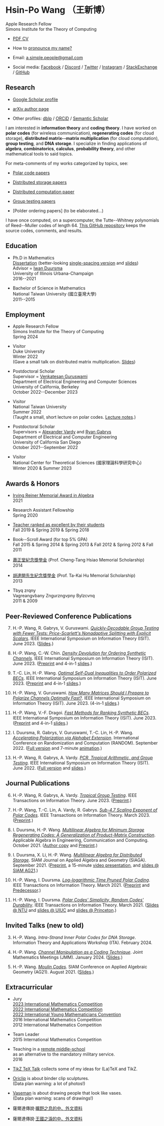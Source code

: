 
# Hsin-Po Wang （王新博）

Apple Research Fellow  
Simons Institute for the Theory of Computing

* [PDF CV](/cv/cv%20Hsin-Po%20WANG.pdf)

* How to [pronounce my name?](/pronounce)

* Email: <a.simple.people@gmail.com>

* Social media:
  [Facebook](https://www.facebook.com/xymbol.1/) /
  [Discord](https://discord.com/channels/@me/527393219441590273) /
  [Twitter](https://twitter.com/Xymbol_1) /
  [Instagram](https://www.instagram.com/xymbol.1/) /
  [StackExchange](https://tex.stackexchange.com/users/51022/symbol-1?tab=profile) /
  [GitHub](https://github.com/Symbol1)

## Research

* [Google Scholar profile](https://scholar.google.com/citations?user=tJ8-ChgAAAAJ)

* [arXiv author page](https://arxiv.org/a/wang_h_8.html)

* Other profiles:
  [dblp](https://dblp.org/pid/75/329-1.html) /
  [ORCiD](https://orcid.org/0000-0003-2574-1510) /
  [Semantic Scholar](https://www.semanticscholar.org/author/Hsin-Po-Wang/3003115)


I am interested in
**information theory** and
**coding theory**.
I have worked on
**polar codes** (for wireless communication), 
**regenerating codes** (for cloud storage),
**distributed matrix--matrix multiplication** (for cloud computation),
**group testing**, and
**DNA storage**.
I specialize in finding applications of
**algebra**,
**combinatorics**,
**calculus**,
**probability theory**,
and other mathematical tools to said topics.

For meta-comments of my works categorized by topics, see:

* [Polar code papers](/paper/polar)

* [Distributed storage papers](/paper/storage)

* [Distributed computation paper](/paper/compute)

* [Group testing papers](/paper/grouptest)

* [Polder ordering papers] (to be elaborated...)

I have once computed, on a supercomputer,
the Tutte--Whitney polynomials of Reed--Muller codes of length 64.
[This GitHub repository](https://github.com/Symbol1/BlueWaters-RM64)
keeps the source codes, comments, and results.

## Education

* Ph.D in Mathematics  
  [Dissertation](https://www.ideals.illinois.edu/items/120952)
  (better-looking
   [single-spacing version](https://arxiv.org/abs/2107.06420) and
   [slides](https://github.com/Symbol1/PhD-Thesis))  
  Advisor =
  [Iwan Duursma](https://faculty.math.illinois.edu/~duursma/)  
  University of Illinois Urbana-Champaign  
  2016--2021

* Bachelor of Science in Mathematics  
  National Taiwan University (國立臺灣大學)  
  2011--2015

## Employment

* Apple Research Fellow  
  Simons Institute for the Theory of Computing  
  Spring 2024

* Visitor  
  Duke University  
  Winter 2022  
  (Gave a small talk on distributed matrix multiplication.
   [Slides](https://github.com/Symbol1/ChatPPT))

* Postdoctoral Scholar  
  Supervisor =
  [Venkatesan Guruswami](https://people.eecs.berkeley.edu/~venkatg/)  
  Department of Electrical Engineering and Computer Sciences  
  University of California, Berkeley  
  October 2022--December 2023

* Visitor  
  National Taiwan University  
  Summer 2022  
  (Taught a small, short lecture on polar codes.
   [Lecture notes](https://drive.google.com/drive/u/5/folders/1dOaQAjmQxFTOXZdjdhJnkLLelNqQPsfi).)  

* Postdoctoral Scholar  
  Supervisors =
  [Alexander Vardy](https://orcid.org/0000-0003-3303-9078)  and 
  [Ryan Gabrys](https://sites.google.com/view/ryangabrys/home)  
  Department of Electrical and Computer Engineering  
  University of California San Diego  
  October 2021--September 2022

* Visitor  
  National Center for Theoretical Sciences (國家理論科學研究中心)  
  Winter 2020 & Summer 2023

## Awards & Honors

* [Irving Reiner Memorial Award in Algebra](https://math.illinois.edu/academics/graduate-program/funding/graduate-awards-and-fellowships/irving-reiner-memorial-award-and)  
  2021

* Research Assistant Fellowship  
  Spring 2020

* [Teacher ranked as excellent by their students](https://go.illinois.edu/lotrae)  
  Fall 2019 & Spring 2019 & Spring 2018

* Book--Scroll Award (for top 5% GPA)  
  Fall 2015 & Spring 2014 & Spring 2013 & Fall 2012 & Spring 2012 & Fall 2011

* [蕭正堂紀念獎學金](http://140.112.51.185/scholarship/%E5%88%86%E9%A0%81/index%208.html)
  (Prof. Cheng-Tang Hsiao Memorial Scholarship)  
  2014

* [胡達開先生紀念獎學金](http://140.112.51.185/scholarship/%E5%88%86%E9%A0%81/index%201.html)
  (Prof. Ta-Kai Hu Memorial Scholarship)  
  2013

* Tbyq zrqny  
  Vagreangvbany Zngurzngvpny Bylzcvnq  
  2011 & 2009

## Peer-Reviewed Conference Publications

7. H.-P. Wang, R. Gabrys, V. Guruswami.
   [*Quickly-Decodable Group Testing with Fewer Tests: Price-Scarlett's Nonadaptive Splitting with Explicit Scalars*](https://doi.org/10.1109/ISIT54713.2023.10206843).
   IEEE International Symposium on Information Theory (ISIT).
   June 2023.
   ([Slides](https://drive.google.com/file/d/18Kku7Q1lpmylhz8ScPs-zwBRzIyP6sec/view?usp=sharing).)

6. H.-P. Wang, C.-W. Chin.
   [*Density Devolution for Ordering Synthetic Channels*](https://doi.org/10.1109/ISIT54713.2023.10206540).
   IEEE International Symposium on Information Theory (ISIT).
   June 2023.
   ([Preprint](https://arxiv.org/abs/2304.07667) and
    4-in-1 [slides](https://drive.google.com/file/d/12sEvE4ErTR7rGy4opnaWTEW0oNqjuVwN/view).)

5. T.-C. Lin, H.-P. Wang.
   [*Optimal Self-Dual Inequalities to Order Polarized BECs*](https://doi.org/10.1109/ISIT54713.2023.10206451).
   IEEE International Symposium on Information Theory (ISIT).
   June 2023.
   ([Preprint](https://arxiv.org/abs/2304.07664) and
    4-in-1 [slides](https://drive.google.com/file/d/12sEvE4ErTR7rGy4opnaWTEW0oNqjuVwN/view).)

4. H.-P. Wang, V. Guruswami.
   [*How Many Matrices Should I Prepare to Polarize Channels Optimally Fast?*](https://doi.org/10.1109/ISIT54713.2023.10206989).
   IEEE International Symposium on Information Theory (ISIT).
   June 2023.
   (4-in-1 [slides](https://drive.google.com/file/d/12sEvE4ErTR7rGy4opnaWTEW0oNqjuVwN/view).)

3. H.-P. Wang, V.-F. Dragoi.
   [*Fast Methods for Ranking Synthetic BECs*](https://doi.org/10.1109/ISIT54713.2023.10206704).
   IEEE International Symposium on Information Theory (ISIT).
   June 2023.
   ([Preprint](https://arxiv.org/abs/2304.11781) and
    4-in-1 [slides](https://drive.google.com/file/d/12sEvE4ErTR7rGy4opnaWTEW0oNqjuVwN/view).)

2. I. Duursma, R. Gabrys, V. Guruswami, T.-C. Lin, H.-P. Wang.
   [*Accelerating Polarization via Alphabet Extension*](https://doi.org/10.4230/LIPIcs.APPROX/RANDOM.2022.17).
   International Conference on Randomization and Computation (RANDOM).
   September 2022.
   ([Full version](https://arxiv.org/abs/2207.04522) and
    7-minute [animation](https://www.youtube.com/watch?v=2mmbd58rSts).)

1. H.-P. Wang, R. Gabrys, A. Vardy.
   [*PCR, Tropical Arithmetic, and Group Testing*](https://doi.org/10.1109/ISIT50566.2022.9834718).
   IEEE International Symposium on Information Theory (ISIT).
   June 2022.
   ([Full version](https://arxiv.org/abs/2201.05440) and
    [slides](https://github.com/Symbol1/PCR-TGT).)

## Journal Publications

6. H.-P. Wang, R. Gabrys, A. Vardy.
   [*Tropical Group Testing*](https://doi.org/10.1109/TIT.2023.3282847).
   IEEE Transactions on Information Theory.
   June 2023.
   ([Preprint](https://arxiv.org/abs/2201.05440).)

5. H.-P. Wang, T.-C. Lin, A. Vardy, R. Gabrys.
   [*Sub-4.7 Scaling Exponent of Polar Codes*](https://doi.org/10.1109/TIT.2023.3253074).
   IEEE Transactions on Information Theory.
   March 2023.
   ([Preprint](https://arxiv.org/abs/2204.11683).)

4. I. Duursma, H.-P. Wang.
   [*Multilinear Algebra for Minimum Storage Regenerating Codes: A Generalization of Product-Matrix Construction*](https://doi.org/10.1007/s00200-021-00526-3).
   Applicable Algebra in Engineering, Communication and Computing.
   October 2021.
   ([Author copy](https://rdcu.be/cyJs2) and
    [Preprint](https://arxiv.org/abs/2006.16998).)

3. I. Duursma, X. Li, H.-P. Wang.
   [*Multilinear Algebra for Distributed Storage*](https://doi.org/10.1137/20M1346742).
   SIAM Journal on Applied Algebra and Geometry (SIAGA).
   September 2021.
   ([Preprint](https://arxiv.org/abs/2006.08911),
    a 15-minute [video presentation](https://www.youtube.com/watch?v=BC8rGig-QoM), and
    [slides @ SIAM AG21](https://github.com/Symbol1/MoulinDistorage).)

2. H.-P. Wang, I. Duursma.
   [*Log-logarithmic Time Pruned Polar Coding*](https://doi.org/10.1109/TIT.2020.3041523).
   IEEE Transactions on Information Theory.
   March 2021.
   ([Preprint](https://arxiv.org/abs/1905.13340) and
    [Predecessor](https://arxiv.org/abs/1812.08106).)

1. H.-P. Wang, I. Duursma.
   [*Polar Codes' Simplicity, Random Codes' Durability*](https://doi.org/10.1109/TIT.2020.3041570).
   IEEE Transactions on Information Theory.
   March 2021.
   ([Slides @ NTU](https://github.com/Symbol1/Coding4Limits) and
    [slides @ UIUC](https://github.com/Symbol1/Complex2Order) and
    [slides @ Princeton](https://github.com/Symbol1/abc).)

## Invited Talks (new to old)

3. H.-P. Wang.
  *Intra-Strand Inner Polar Codes for DNA Storage*.
  Information Theory and Applications Workshop (ITA).
  February 2024.


2. H.-P. Wang.
  [*Channel Manipulation as a Coding Technique*](https://meetings.ams.org/math/jmm2024/meetingapp.cgi/Paper/29146).
  Joint Mathematics Meetings (JMM).
  January 2024.
  ([Slides](https://github.com/Symbol1/ChannelManipul).)

1. H.-P. Wang.
  [*Moulin Codes*](https://meetings.siam.org/sess/dsp_programsess.cfm?SESSIONCODE=72368).
  SIAM Conference on Applied Algebraic Geometry (AG21).
  August 2021.
  ([Slides](https://github.com/Symbol1/MoulinDistorage).)

## Extracurricular

* Jury  
  [2023 International Mathematics Competition](http://bimc2023.com/)  
  [2022 International Mathematics Competition](https://www.facebook.com/iimc2022/)  
  [2022 International Young Mathematicians Convention](http://www.cmseducation.org/iymc/)  
  2016 International Mathematics Competition  
  2012 International Mathematics Competition  

* Team Leader  
  2015 International Mathematics Competition

* Teaching
  in a [remote middle-school](https://goo.gl/maps/1BeM2h7fhFbhWBsm8)  
  as an alternative to the mandatory military service.  
  2016

* [TikZ TeX Talk](/ttt) collects some of my ideas for (La)TeX and TikZ.

* [Oriclip](/oriclip) is about binder clip sculptures.  
(Data plan warning: a lot of photos!)

* [Vaseman](/vaseman) is about drawing people that look like vases.  
(Data plan warning: scans of drawings!)

* 薩爾達傳說·[曠野之息的中、外文資料](/BotW)

* 薩爾達傳說·[王國之淚的中、外文資料](/TotK)
